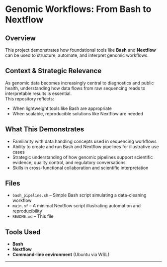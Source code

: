 # Genomic Workflows: From Bash to Nextflow

## Overview
This project demonstrates how foundational tools like **Bash** and **Nextflow** can be used to structure, automate, and interpret genomic workflows.

## Context & Strategic Relevance
As genomic data becomes increasingly central to diagnostics and public health, understanding how data flows from raw sequencing reads to interpretable results is essential.  
This repository reflects:
- When lightweight tools like Bash are appropriate
- When scalable, reproducible solutions like Nextflow are needed

## What This Demonstrates
- Familiarity with data handling concepts used in sequencing workflows  
- Ability to create and run Bash and Nextflow pipelines for illustrative use cases  
- Strategic understanding of how genomic pipelines support scientific evidence, quality control, and regulatory conversations  
- Skills in cross-functional collaboration and scientific interpretation  

## Files
- `bash_pipeline.sh` – Simple Bash script simulating a data-cleaning workflow  
- `main.nf` – A minimal Nextflow script illustrating automation and reproducibility  
- `README.md` – This file  

## Tools Used
- **Bash**
- **Nextflow**
- **Command-line environment** (Ubuntu via WSL)

---
